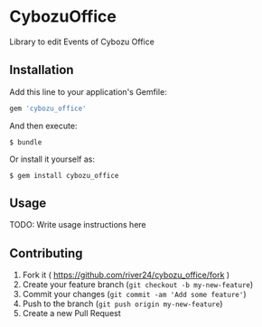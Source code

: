 # CybozuOffice

Library to edit Events of Cybozu Office

## Installation

Add this line to your application's Gemfile:

```ruby
gem 'cybozu_office'
```

And then execute:

    $ bundle

Or install it yourself as:

    $ gem install cybozu_office

## Usage

TODO: Write usage instructions here

## Contributing

1. Fork it ( https://github.com/river24/cybozu_office/fork )
2. Create your feature branch (`git checkout -b my-new-feature`)
3. Commit your changes (`git commit -am 'Add some feature'`)
4. Push to the branch (`git push origin my-new-feature`)
5. Create a new Pull Request
